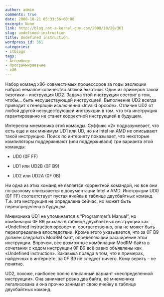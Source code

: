 ```yaml
---
author: admin
comments: true
date: 2008-10-21 05:33:56+00:00
excerpt: None
link: http://blog.not-a-kernel-guy.com/2008/10/20/361
slug: undefined-instruction
title: Undefined instruction.
wordpress_id: 361
categories:
- itblogs
tags:
- Ассемблер
- Программирование
- x86
---
```


Набор команд x86-совместимых процессоров за годы эволюции набрал немалое количество всякой экзотики. Один из примеров такой экзотики – инструкция UD2. Задача этой инструкции состоит в том, чтобы… быть несуществующей инструкцией. Выполнение UD2 всегда приводит к генерации исключения «Invalid opcode». Отличие UD2 от любой другой несуществующей инструкции в том, что эта инструкция гарантированно не станет корректной инструкцией в будущем.

Интересна  мнемоника этой команды. Суффикс «2» подразумевает, что есть еще и как минимум UD1 или UD, но ни Intel ни AMD не описывают такой инструкцию. Поиск по интернету показывает, что некоторые компиляторы поддерживают (или поддерживали) _три_ варианта этой команды:

  * UD0 (0F FF)

  * UD1 или UD2B (0F B9) 

  * UD2 или UD2A (0F 0B)

Ни одна из этих команд не является корректной командой, но все они по-разному описывается в документации Intel и AMD. Инструкции UD0 (0F FF) соответствует пустая ячейка в таблице двухбайтных команд. Т.е. эта инструкция не определена сейчас, но может быть переопределена  в будущем.

Мнемоника UD1 не упоминается в “Programmer’s Manual”, но комбинация 0F B9 указана в таблице двухбайтных инструкций как «Undefined instruction opcode» и, соответственно, она не может быть переопределена впоследствии. Кроме этого указывается, что за 0F B9 должен следовать ModRM байт, определяющий расширение этой инструкции. Впрочем, все возможные комбинации ModRM байта в сочетании с кодом инструкции 0F B9 всё равно объявлены как «Undefined instruction». Закавыка правда в том, что в примерах, найденных в интернете, за 0F B9 не следует ничего. Кому верить – не понятно.

UD2, похоже, наиболее полно описанный вариант «неопределенной инструкции». Она занимает ровно два байта, её мнемоника легализована и она прочно занимает свою ячейку в таблице двухбайтных команд.
